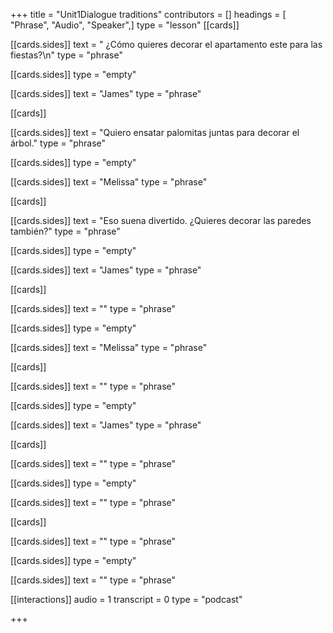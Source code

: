 +++
title = "Unit1Dialogue traditions"
contributors = []
headings = [ "Phrase", "Audio", "Speaker",]
type = "lesson"
[[cards]]

[[cards.sides]]
text = " ¿Cómo quieres decorar el apartamento este para las fiestas?\n"
type = "phrase"

[[cards.sides]]
type = "empty"

[[cards.sides]]
text = "James"
type = "phrase"

[[cards]]

[[cards.sides]]
text = "Quiero ensatar palomitas juntas para decorar el árbol."
type = "phrase"

[[cards.sides]]
type = "empty"

[[cards.sides]]
text = "Melissa"
type = "phrase"

[[cards]]

[[cards.sides]]
text = "Eso suena divertido. ¿Quieres decorar las paredes también?"
type = "phrase"

[[cards.sides]]
type = "empty"

[[cards.sides]]
text = "James"
type = "phrase"

[[cards]]

[[cards.sides]]
text = ""
type = "phrase"

[[cards.sides]]
type = "empty"

[[cards.sides]]
text = "Melissa"
type = "phrase"

[[cards]]

[[cards.sides]]
text = ""
type = "phrase"

[[cards.sides]]
type = "empty"

[[cards.sides]]
text = "James"
type = "phrase"

[[cards]]

[[cards.sides]]
text = ""
type = "phrase"

[[cards.sides]]
type = "empty"

[[cards.sides]]
text = ""
type = "phrase"

[[cards]]

[[cards.sides]]
text = ""
type = "phrase"

[[cards.sides]]
type = "empty"

[[cards.sides]]
text = ""
type = "phrase"

[[interactions]]
audio = 1
transcript = 0
type = "podcast"

+++
